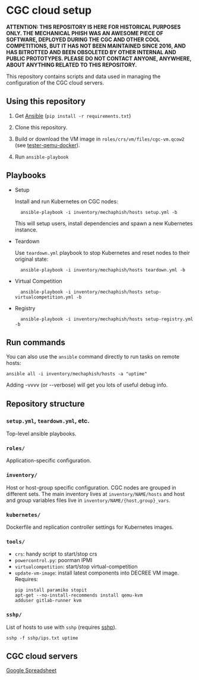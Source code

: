 # CGC cloud setup

**ATTENTION: THIS REPOSITORY IS HERE FOR HISTORICAL PURPOSES ONLY. THE MECHANICAL PHISH WAS AN AWESOME PIECE OF SOFTWARE, DEPLOYED DURING THE CGC AND OTHER COOL COMPETITIONS, BUT IT HAS NOT BEEN MAINTAINED SINCE 2016, AND HAS BITROTTED AND BEEN OBSOLETED BY OTHER INTERNAL AND PUBLIC PROTOTYPES. PLEASE DO NOT CONTACT ANYONE, ANYWHERE, ABOUT ANYTHING RELATED TO THIS REPOSITORY.**

This repository contains scripts and data used in managing the configuration of
the CGC cloud servers.

## Using this repository

1. Get [Ansible](http://www.ansibleworks.com/)
   (`pip install -r requirements.txt`)

2. Clone this repository.

3. Build or download the VM image in `roles/crs/vm/files/cgc-vm.qcow2` (see [tester-qemu-docker](kubernetes/tester-qemu-docker/)).

4. Run `ansible-playbook`

## Playbooks

* Setup

    Install and run Kubernetes on CGC nodes:

        ansible-playbook -i inventory/mechaphish/hosts setup.yml -b

    This will setup users, install dependencies and spawn a new Kubernetes instance.

* Teardown

    Use `teardown.yml` playbook to stop Kubernetes and reset nodes to their original state:

        ansible-playbook -i inventory/mechaphish/hosts teardown.yml -b

* Virtual Competition

        ansible-playbook -i inventory/mechaphish/hosts setup-virtualcompetition.yml -b

* Registry

        ansible-playbook -i inventory/mechaphish/hosts setup-registry.yml -b

## Run commands

You can also use the `ansible` command directly to run tasks on remote hosts:

    ansible all -i inventory/mechaphish/hosts -a "uptime"

Adding -vvvv (or --verbose) will get you lots of useful debug info.

## Repository structure

### `setup.yml`, `teardown.yml`, etc.

Top-level ansible playbooks.

### `roles/`

Application-specific configuration.

### `inventory/`

Host or host-group specific configuration.
CGC nodes are grouped in different sets. The main inventory lives at
`inventory/NAME/hosts` and host and group variables files live in
`inventory/NAME/{host,group}_vars`.

### `kubernetes/`

Dockerfile and replication controller settings for Kubernetes images.

### `tools/`

* `crs`: handy script to start/stop crs
* `powercontrol.py`: poorman IPMI
* `virtualcompetition`: start/stop virtual-competition
* `update-vm-image`: install latest components into DECREE VM image.
   Requires:
   ```
   pip install paramiko stopit
   apt-get --no-install-recommends install qemu-kvm
   adduser gitlab-runner kvm
   ```

### `sshp/`

List of hosts to use with `sshp`
(requires [sshp](https://www.npmjs.com/package/sshp)).

```
sshp -f sshp/ips.txt uptime
```

## CGC cloud servers

[Google Spreadsheet](https://docs.google.com/spreadsheets/d/1merG8nu291re7AyIhTZdZP4NNU7wPd4RcnNRLsHsSwI/edit?usp=sharing)
